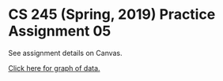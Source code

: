 # CS 245 (Spring, 2019) Practice Assignment 05

See assignment details on Canvas.

[Click here for graph of data.](https://docs.google.com/spreadsheets/d/16iralWvuv0C9NcuCjgJfANyZgWb0o4yrJJamLI68feE/edit?usp=sharing)
